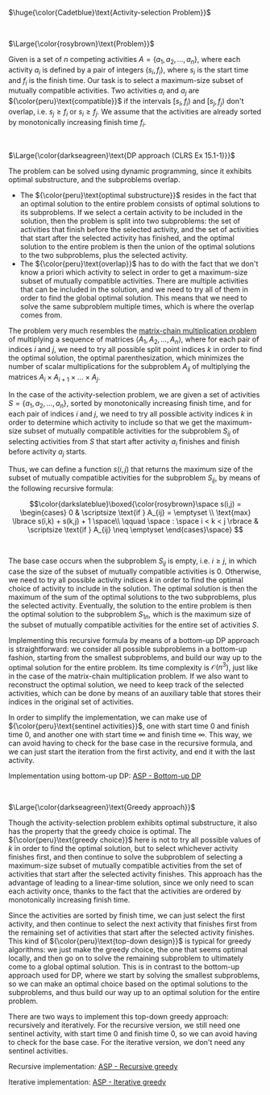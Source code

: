 $\huge{\color{Cadetblue}\text{Activity-selection Problem}}$

<br/>

$\Large{\color{rosybrown}\text{Problem}}$

Given is a set of $n$ competing activities $A = \lbrace a_1, a_2, \dots, a_n \rbrace$, where each activity $a_i$ is defined by a pair of integers $(s_i, f_i)$, where $s_i$ is the start time and $f_i$ is the finish time. Our task is to select a maximum-size subset of mutually compatible activities. Two activities $a_i$ and $a_j$ are ${\color{peru}\text{compatible}}$ if the intervals $[s_i, f_i)$ and $[s_j, f_j)$ don't overlap, i.e. $s_j \geq f_i$ or $s_i \geq f_j$. We assume that the activities are already sorted by monotonically increasing finish time $f_i$.

<br/>

$\Large{\color{darkseagreen}\text{DP approach (CLRS Ex 15.1-1)}}$

The problem can be solved using dynamic programming, since it exhibits optimal substructure, and the subproblems overlap.

- The ${\color{peru}\text{optimal substructure}}$ resides in the fact that an optimal solution to the entire problem consists of optimal solutions to its subproblems. If we select a certain activity to be included in the solution, then the problem is split into two subproblems: the set of activities that finish before the selected activity, and the set of activities that start after the selected activity has finished, and the optimal solution to the entire problem is then the union of the optimal solutions to the two subproblems, plus the selected activity.
- The ${\color{peru}\text{overlap}}$ has to do with the fact that we don't know a priori which activity to select in order to get a maximum-size subset of mutually compatible activities. There are multiple activities that can be included in the solution, and we need to try all of them in order to find the global optimal solution. This means that we need to solve the same subproblem multiple times, which is where the overlap comes from.

The problem very much resembles the [matrix-chain multiplication problem](https://github.com/pl3onasm/CLRS/tree/main/algorithms/dynamic-programming/matrix-chain-mult) of multiplying a sequence of matrices $\langle A_1, A_2, \ldots, A_n \rangle$, where for each pair of indices $i$ and $j$, we need to try all possible split point indices $k$ in order to find the optimal solution, the optimal parenthesization, which minimizes the number of scalar multiplications for the subproblem $A_{ij}$ of multiplying the matrices $A_i \times A_{i+1} \times \ldots \times A_j$.

In the case of the activity-selection problem, we are given a set of activities $S = \lbrace a_1, a_2, \ldots, a_n \rbrace$, sorted by monotonically increasing finish time, and for each pair of indices $i$ and $j$, we need to try all possible activity indices $k$ in order to determine which activity to include so that we get the maximum-size subset of mutually compatible activities for the subproblem $S_{ij}$ of selecting activities from $S$ that start after activity $a_i$ finishes and finish before activity $a_j$ starts.

Thus, we can define a function $s(i,j)$ that returns the maximum size of the subset of mutually compatible activities for the subproblem $S_{ij}$, by means of the following recursive formula:

$$\color{darkslateblue}\boxed{\color{rosybrown}\space
s(i,j) =  
\begin{cases}
0 & \scriptsize \text{if } A_{ij} = \emptyset \\
\text{max} \lbrace s(i,k) + s(k,j) + 1 \space\\
\qquad \space : \space i < k < j \rbrace & \scriptsize \text{if } A_{ij} \neq \emptyset
\end{cases}\space}
$$

<br/>

The base case occurs when the subproblem $S_{ij}$ is empty, i.e. $i \geq j$, in which case the size of the subset of mutually compatible activities is $0$. Otherwise, we need to try all possible activity indices $k$ in order to find the optimal choice of activity to include in the solution. The optimal solution is then the maximum of the sum of the optimal solutions to the two subproblems, plus the selected activity. Eventually, the solution to the entire problem is then the optimal solution to the subproblem $S_{1n}$, which is the maximum size of the subset of mutually compatible activities for the entire set of activities $S$.

Implementing this recursive formula by means of a bottom-up DP approach is straightforward: we consider all possible subproblems in a bottom-up fashion, starting from the smallest subproblems, and build our way up to the optimal solution for the entire problem. Its time complexity is $\mathcal{O}(n^3)$, just like in the case of the matrix-chain multiplication problem. If we also want to reconstruct the optimal solution, we need to keep track of the selected activities, which can be done by means of an auxiliary table that stores their indices in the original set of activities.

In order to simplify the implementation, we can make use of ${\color{peru}\text{sentinel activities}}$, one with start time $0$ and finish time $0$, and another one with start time $\infty$ and finish time $\infty$. This way, we can avoid having to check for the base case in the recursive formula, and we can just start the iteration from the first activity, and end it with the last activity.

Implementation using bottom-up DP: [ASP - Bottom-up DP](https://github.com/pl3onasm/AADS/blob/main/algorithms/greedy/activity-selection/asp-1.c)

<br/>

$\Large{\color{darkseagreen}\text{Greedy approach}}$

Though the activity-selection problem exhibits optimal substructure, it also has the property that the greedy choice is optimal. The ${\color{peru}\text{greedy choice}}$ here is not to try all possible values of $k$ in order to find the optimal solution, but to select whichever activity finishes first, and then continue to solve the subproblem of selecting a maximum-size subset of mutually compatible activities from the set of activities that start after the selected activity finishes. This approach has the advantage of leading to a linear-time solution, since we only need to scan each activity once, thanks to the fact that the activities are ordered by monotonically increasing finish time.

Since the activities are sorted by finish time, we can just select the first activity, and then continue to select the next activity that finishes first from the remaining set of activities that start after the selected activity finishes. This kind of ${\color{peru}\text{top-down design}}$ is typical for greedy algorithms: we just make the greedy choice, the one that seems optimal locally, and then go on to solve the remaining subproblem to ultimately come to a global optimal solution. This is in contrast to the bottom-up approach used for DP, where we start by solving the smallest subproblems, so we can make an optimal choice based on the optimal solutions to the subproblems, and thus build our way up to an optimal solution for the entire problem.

There are two ways to implement this top-down greedy approach: recursively and iteratively. For the recursive version, we still need one sentinel activity, with start time $0$ and finish time $0$, so we can avoid having to check for the base case. For the iterative version, we don't need any sentinel activities.

Recursive implementation: [ASP - Recursive greedy](https://github.com/pl3onasm/AADS/blob/main/algorithms/greedy/activity-selection/asp-2.c)  

Iterative implementation: [ASP - Iterative greedy](https://github.com/pl3onasm/AADS/blob/main/algorithms/greedy/activity-selection/asp-3.c)  
